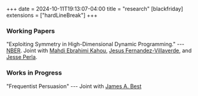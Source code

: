 +++
date = 2024-10-11T19:13:07-04:00
title = "research"
[blackfriday]
  extensions = ["hardLineBreak"]
+++

### Working Papers 

"Exploiting Symmetry in High-Dimensional Dynamic Programming." --- [NBER](https://www.nber.org/papers/w28981). Joint with [Mahdi Ebrahimi Kahou](https://sites.google.com/site/mahdiebrahimikahou/), [Jesus Fernandez-Villaverde](https://www.sas.upenn.edu/~jesusfv/), and [Jesse Perla](https://www.jesseperla.com/). 

### Works in Progress

"Frequentist Persuasion" --- Joint with [James A. Best](https://sites.google.com/site/jamesalaricbest/)